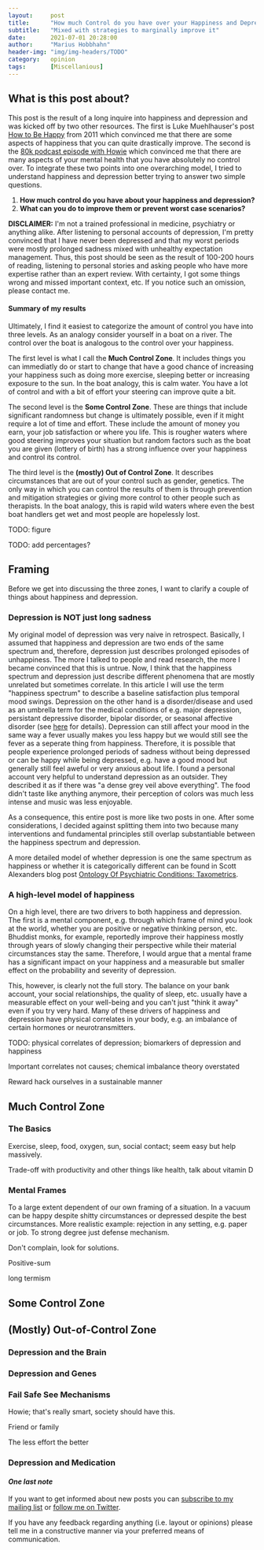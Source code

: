 ```yaml
---
layout:     post
title:      "How much Control do you have over your Happiness and Depression?"
subtitle:   "Mixed with strategies to marginally improve it"
date:       2021-07-01 20:28:00
author:     "Marius Hobbhahn"
header-img: "img/img-headers/TODO"
category:   opinion
tags:       [Miscellanious]
---
```


## **What is this post about?**

This post is the result of a long inquire into happiness and depression and was kicked off by two other resources. The first is Luke Muehlhauser's post <a href='https://www.lesswrong.com/posts/ZbgCx2ntD5eu8Cno9/how-to-be-happy'>How to Be Happy</a> from 2011 which convinced me that there are some aspects of happiness that you can quite drastically improve. The second is the <a href='https://80000hours.org/podcast/episodes/depression-anxiety-imposter-syndrome/'>80k podcast episode with Howie</a> which convinced me that there are many aspects of your mental health that you have absolutely no control over. To integrate these two points into one overarching model, I tried to understand happiness and depression better trying to answer two simple questions.
1. **How much control do you have about your happiness and depression?**
2. **What can you do to improve them or prevent worst case scenarios?**

**DISCLAIMER:** I'm not a trained professional in medicine, psychiatry or anything alike. After listening to personal accounts of depression, I'm pretty convinced that I have never been depressed and that my worst periods were mostly prolonged sadness mixed with unhealthy expectation management. Thus, this post should be seen as the result of 100-200 hours of reading, listening to personal stories and asking people who have more expertise rather than an expert review. With certainty, I got some things wrong and missed important context, etc. If you notice such an omission, please contact me. 

#### Summary of my results

Ultimately, I find it easiest to categorize the amount of control you have into three levels. As an analogy consider yourself in a boat on a river. The control over the boat is analogous to the control over your happiness. 

The first level is what I call the **Much Control Zone**. It includes things you can immediatly do or start to change that have a good chance of increasing your happiness such as doing more exercise, sleeping better or increasing exposure to the sun. In the boat analogy, this is calm water. You have a lot of control and with a bit of effort your steering can improve quite a bit. 

The second level is the **Some Control Zone**. These are things that include significant randomness but change is ultimately possible, even if it might require a lot of time and effort. These include the amount of money you earn, your job satisfaction or where you life. This is rougher waters where good steering improves your situation but random factors such as the boat you are given (lottery of birth) has a strong influence over your happiness and control its control. 

The third level is the **(mostly) Out of Control Zone**. It describes circumstances that are out of your control such as gender, genetics. The only way in which you can control the results of them is through prevention and mitigation strategies or giving more control to other people such as therapists. In the boat analogy, this is rapid wild waters where even the best boat handlers get wet and most people are hopelessly lost. 

TODO: figure

TODO: add percentages?

## Framing

Before we get into discussing the three zones, I want to clarify a couple of things about happiness and depression. 

### Depression is NOT just long sadness

My original model of depression was very naive in retrospect. Basically, I assumed that happiness and depression are two ends of the same spectrum and, therefore, depression just describes prolonged episodes of unhappiness. The more I talked to people and read research, the more I became convinced that this is untrue. Now, I think that the happiness spectrum and depression just describe different phenomena that are mostly unrelated but sometimes correlate. 
In this article I will use the term "happiness spectrum"  to describe a baseline satisfaction plus temporal mood swings. Depression on the other hand is a disorder/disease and used as an umbrella term for the medical conditions of e.g. major depression, persistant depressive disorder, bipolar disorder, or seasonal affective disorder (see <a href='https://www.webmd.com/depression/guide/depression-types'>here</a> for details). Depression can still affect your mood in the same way a fever usually makes you less happy but we would still see the fever as a seperate thing from happiness. 
Therefore, it is possible that people experience prolonged periods of sadness without being depressed or can be happy while being depressed, e.g. have a good mood but generally still feel aweful or very anxious about life. I found a personal account very helpful to understand depression as an outsider. They described it as if there was "a dense grey veil above everything". The food didn't taste like anything anymore, their perception of colors was much less intense and music was less enjoyable. 

As a consequence, this entire post is more like two posts in one. After some considerations, I decided against splitting them into two because many interventions and fundamental principles still overlap substantiable between the happiness spectrum and depression. 

A more detailed model of whether depression is one the same spectrum as happiness or whether it is categorically different can be found in Scott Alexanders blog post <a href='https://astralcodexten.substack.com/p/ontology-of-psychiatric-conditions'>Ontology Of Psychiatric Conditions: Taxometrics</a>.

### A high-level model of happiness

On a high level, there are two drivers to both happiness and depression. The first is a mental component, e.g. through which frame of mind you look at the world, whether you are positive or negative thinking person, etc. Bhuddist monks, for example, reportedly improve their happiness mostly through years of slowly changing their perspective while their material circumstances stay the same. Therefore, I would argue that a mental frame has a significant impact on your happiness and a measurable but smaller effect on the probability and severity of depression. 

This, however, is clearly not the full story. The balance on your bank account, your social relationships, the quality of sleep, etc. usually have a measurable effect on your well-being and you can't just "think it away" even if you try very hard. Many of these drivers of happiness and depression have physical correlates in your body, e.g. an imbalance of certain hormones or neurotransmitters.

TODO: physical correlates of depression; biomarkers of depression and happiness

Important correlates not causes; chemical imbalance theory overstated

Reward hack ourselves in a sustainable manner

## Much Control Zone



### The Basics

Exercise, sleep, food, oxygen, sun, social contact; seem easy but help massively.

Trade-off with productivity and other things like health, talk about vitamin D

### Mental Frames

To a large extent dependent of our own framing of a situation. In a vacuum can be happy despite shitty circumstances or depressed despite the best circumstances.
More realistic example: rejection in any setting, e.g. paper or job. To strong degree just defense mechanism. 

Don't complain, look for solutions. 

Positive-sum

long termism

## Some Control Zone


## (Mostly) Out-of-Control Zone



### Depression and the Brain

### Depression and Genes



### Fail Safe See Mechanisms

 Howie; that's really smart, society should have this.
 
 Friend or family

The less effort the better

### Depression and Medication

#### ***One last note***

If you want to get informed about new posts you can <a href='http://www.mariushobbhahn.com/subscribe/'>subscribe to my mailing list</a> or <a href='https://twitter.com/MariusHobbhahn'>follow me on Twitter</a>.

If you have any feedback regarding anything (i.e. layout or opinions) please tell me in a constructive manner via your preferred means of communication.


